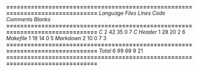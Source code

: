 **===============================================================================**
 *Language*            *Files*        *Lines*         *Code*     *Comments*       *Blanks*
**===============================================================================**
 *C*                       2           42           35            0            7
 *C Header*                1           28           20            2            6
 *Makefile*                1           19           14            0            5
 *Markdown*                2           10            0            7            3
**===============================================================================**
 *Total*                   6           99           69            9           21
**===============================================================================**
